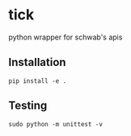 # tick 

python wrapper for schwab's apis

## Installation 

`pip install -e .` 

## Testing

`sudo python -m unittest -v`
